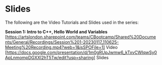 # Slides

The following are the Video Tutorials and Slides used in the series:   

**Session 1: Intro to C++, Hello World and Variables**
[https://artslondon.sharepoint.com/teams/CBootcamp/Shared%20Documents/General/Recordings/Session%201-20230117_110625-Meeting%20Recording.mp4?web=1&isSPOFile=1] Video [https://docs.google.com/presentation/d/1m0gRUpJwmw6_kTxvCWIqwSy0ApLnmompDGXXl2hT5Tw/edit?usp=sharing] Slides
